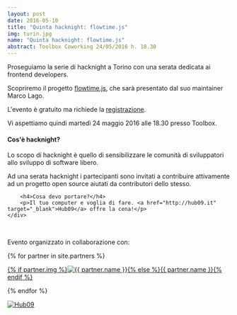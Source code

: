 ```yaml
---
layout: post
date: 2016-05-10
title: "Quinta hacknight: flowtime.js"
img: turin.jpg
name: "Quinta hacknight: flowtime.js"
abstract: Toolbox Coworking 24/05/2016 h. 18.30
---
```


<div class="row">
    <div class="col-lg-12">
        <p>Proseguiamo la serie di hacknight a Torino con una serata dedicata ai frontend developers. </p>
        <p>Scopriremo il progetto <a href="https://github.com/marcolago/flowtime.js" target="_blank">flowtime.js</a>, che sarà presentato dal suo maintainer Marco Lago.</p>
        <p>L'evento è gratuito ma richiede la <a target="_blank" href="https://www.eventbrite.com/e/biglietti-torino-hacknight-flowtimejs-25353801904">registrazione</a>.</p>
        <p>Vi aspettiamo quindi martedì 24 maggio 2016 alle 18.30 presso Toolbox.</p>
    </div>
</div>

<div class="row">
    <div class="col-lg-12">
        <h4>Cos'è hacknight?</h4>
        <p>Lo scopo di hacknight è quello di sensibilizzare le comunità di sviluppatori allo sviluppo di software libero.</p>
        <p>Ad una serata hacknight i partecipanti sono invitati a contribuire attivamente ad un progetto open source aiutati da contributori dello stesso.</p>

        <h4>Cosa devo portare?</h4>
        <p>Il tuo computer e voglia di fare. <a href="http://hub09.it" target="_blank">Hub09</a> offre la cena!</p>
    </div>
</div>

<div class="row">
    <div class="col-lg-12">
        <p><br></p>
        <p>Evento organizzato in collaborazione con:</p>
        {% for partner in site.partners %}
            <p><a href="{{ partner.url }}" target="_blank">{% if partner.img %}<img src="{{ partner.img }}" alt="{{ partner.name }}">{% else %}{{ partner.name }}{% endif %}</a></p>
        {% endfor %}
        <p><a href="http://hub09.it" target="_blank"><img src="http://staging.hub09.it/wp-content/uploads/2015/01/hub09-dark1.png" alt="Hub09"></a></p>
    </div>
</div>

